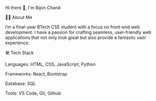 Hi there 👋, I'm Bipin Chand

👨‍💻 About Me

I’m a final-year BTech CSE student with a focus on front-end web development. I have a passion for crafting seamless, 
user-friendly web applications that not only look great but also provide a fantastic user experience.

🛠 Tech Stack

Languages: HTML, CSS, JavaScript, Python

Frameworks: React, Bootstrap

Database: SQL

Tools: VS Code, Git, Github
